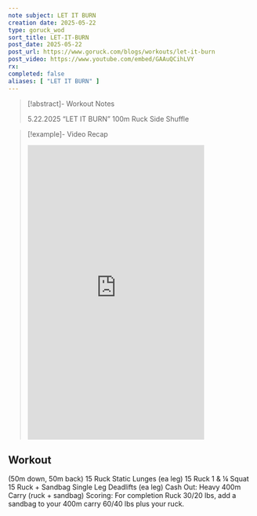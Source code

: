 ```yaml
---
note subject: LET IT BURN
creation date: 2025-05-22
type: goruck_wod
sort_title: LET-IT-BURN
post_date: 2025-05-22
post_url: https://www.goruck.com/blogs/workouts/let-it-burn
post_video: https://www.youtube.com/embed/GAAuQCihLVY
rx: 
completed: false
aliases: [ "LET IT BURN" ]
---
```


> [!abstract]- Workout Notes
> 
> 5.22.2025 “LET IT BURN”
100m Ruck Side Shuffle

> [!example]- Video Recap
> <iframe width="360" height="600" src="https://www.youtube.com/embed/GAAuQCihLVY" frameborder="0" allowfullscreen></iframe>

## Workout
(50m down, 50m back)
15 Ruck Static Lunges (ea leg)
15 Ruck 1 & ¼ Squat
15 Ruck + Sandbag Single Leg Deadlifts (ea leg)
Cash Out: Heavy 400m Carry (ruck + sandbag)
Scoring: For completion
Ruck 30/20 lbs, add a sandbag to your 400m carry 60/40 lbs plus your ruck.
